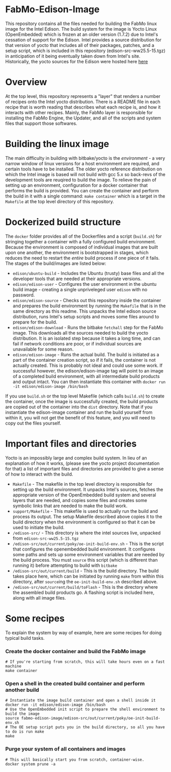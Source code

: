 # FabMo-Edison-Image
This repository contains all the files needed for building the FabMo linux image for the Intel Edison.  The build system for the image is Yocto Linux (OpenEmbedded) which is frozen at an older version (1.7.2) due to Intel's cessation of support for the Edison.  Intel provides a source distribution for that version of yocto that includes all of their packages, patches, and a setup script, which is included in this repository (edison-src-ww25.5-15.tgz) in anticipation of it being eventually taken down from Intel's site.  Historically, the yocto sources for the Edison were hosted here [here](http://downloadmirror.intel.com/25028/eng/edison-src-ww25.5-15.tgz)

# Overview
At the top level, this repository represents a "layer" that renders a number of recipes onto the Intel yocto distribution.  There is a README file in each recipe that is worth reading that describes what each recipe is, and how it interacts with other recipes.  Mainly, the FabMo layer is responsible for installing the FabMo Engine, the Updater, and all of the scripts and system files that support those softwares.

# Building the linux image
The main difficulty in building with bitbake/yocto is the *environment* - a very narrow window of linux versions for a host environment are required, and certain tools have to be installed.  The older yocto reference distribution on which the Intel image is based will not build with gcc 5.x so back-revs of the development tools are reuqired to build the image.  To relieve the pain of setting up an environment, configuration for a docker container that performs the build is provided.  You can create the container and perform the build in it with a single command: `make container` which is a target in the `Makefile` at the top level directory of this repository.

# Dockerized build structure
The `docker` folder provides all of the Dockerfiles and a script (`build.sh`) for stringing together a container with a fully configured build environment.  Because the environment is composed of individual images that are built upon one another, the environment is bootstrapped in stages, which reduces the need to restart the *entire* build process if one piece of it fails.  The stages of the build/images are listed below:
 * `edison/ubuntu-build` - Includes the Ubuntu (trusty) base files and all the developer tools that are needed at their appropriate versions.
 * `edison/edison-user` - Configures the user environment in the ubuntu build image - creating a single unpriveleged user `edison` with no password.
 * `edison/edison-source` - Checks out this repository inside the container and prepares the build environment by running the `Makefile` that is in the same directory as this readme. This unpacks the Intel edison source distribution, runs Intel's setup scripts and moves some files around to prepare for the build.
 * `edison/edison-download` - Runs the bitbake `fetchall` step for the FabMo image.  This downloads all the sources needed to build the yocto distribution.  It is an isolated step because it takes a long time, and can fail if network conditions are poor, or if individual sources are unavailable for some reason.
 * `edison/edison-image` - Runs the actual build.  The build is initiated as a part of the container creation script, so if it fails, the container is not actually created.  This is probably not ideal and could use some work.  If successful however, the edison/edison-image tag will point to an image of a completed build environment, with all intermediate build products and output intact.  You can then instantiate this container with `docker run -it edison/edison-image /bin/bash`

If you use `build.sh` or the top level Makefile (which calls `build.sh`) to create the container, once the image is successfully created, the build products are copied out of the container into the `dist` directory.  Note that if you instantiate the edison-image container and run the build yourself from within it, you will not get the benefit of this feature, and you will need to copy out the files yourself.

# Important files and directories
Yocto is an impossibly large and complex build system.  In lieu of an explanation of how it works, (please see the yocto project documentation for that) a list of important files and directories are provided to give a sense of how to interact with the build.
 * `Makefile` - The makefile in the top level directory is responsible for setting up the build environment.  It unpacks Intel's sources, fetches the appropriate version of the OpenEmbedded build system and several layers that are needed, and copies some files and creates some symbolic links that are needed to make the build work.
 * `support/Makefile` - This makefile is used to actually run the build and process its output.  The setup Makefile described above copies it to the build directory when the environment is configured so that it can be used to initiate the build.
 * `/edison-src/` - This directory is where the intel sources live, unpacked from `edison-src-ww25.5-15.tgz`
 * `/edison-src/out/current/poky/oe-init-build-env.sh` - This is the script that configures the openembedded build environment.  It configures some paths and sets up some environment variables that are needed by the build process.  You must `source` this script (which is different than running it) before attempting to build with `bitbake`
 * `/edison-src/out/current/build` - This is the build directory.  The build takes place here, which can be initiated by running `make` from within this directory, after `source`ing the `oe-init-build-env.sh` described above.
 * `/edison-src/out/current/build/toFlash` - This is the directory where the assembled build products go.  A flashing script is included here, along with all image files.

# Some recipes
To explain the system by way of example, here are some recipes for doing typical build tasks.

### Create the docker container and build the FabMo image
```
# If you're starting from scratch, this will take hours even on a fast machine
make container
```

### Open a shell in the created build container and perform another build
```
# Instantiate the image build container and open a shell inside it
docker run -it edison/edison-image /bin/bash
# Use the OpenEmbedded init script to prepare the shell environment to build the image
source fabmo-edison-image/edison-src/out/current/poky/oe-init-build-env.sh
# The OE setup script puts you in the build directory, so all you have to do is run make
make
```

### Purge your system of all containers and images
```
# This will basically start you from scratch, container-wise.
docker system prune -a
```

